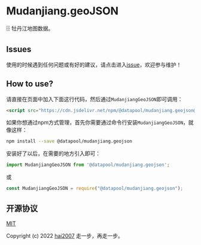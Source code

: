 # Mudanjiang.geoJSON
🗄️ 牡丹江地图数据。

## Issues
使用的时候遇到任何问题或有好的建议，请点击进入[issue](https://github.com/hai2007/datapool/issues)，欢迎参与维护！

## How to use?

请直接在页面中加入下面这行代码，然后通过```MudanjiangGeoJSON```即可调用：

```html
<script src="https://cdn.jsdelivr.net/npm/@datapool/mudanjiang.geojson@1"></script>
```

如果你想通过npm方式管理，首先你需要通过命令行安装``````MudanjiangGeoJSON``````，就像这样：

```bash
npm install --save @datapool/mudanjiang.geojson
```

安装好了以后，在需要的地方引入即可：

```js
import MudanjiangGeoJSON from '@datapool/mudanjiang.geojson';
```

或

```js
const MudanjiangGeoJSON = require("@datapool/mudanjiang.geojson");
```

开源协议
---------------------------------------
[MIT](https://github.com/hai2007/datapool/blob/master/LICENSE)

Copyright (c) 2022 [hai2007](https://hai2007.gitee.io/sweethome/) 走一步，再走一步。
